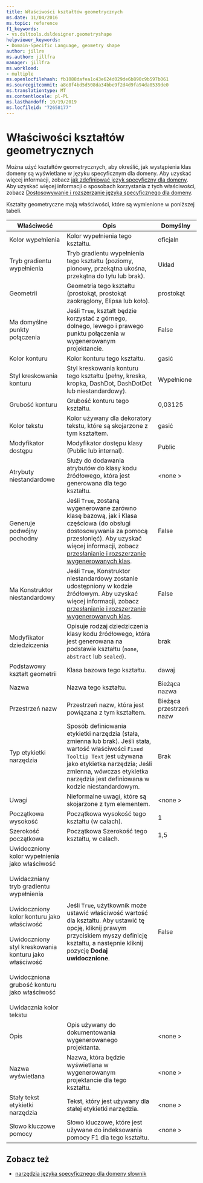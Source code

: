 ```yaml
---
title: Właściwości kształtów geometrycznych
ms.date: 11/04/2016
ms.topic: reference
f1_keywords:
- vs.dsltools.dsldesigner.geometryshape
helpviewer_keywords:
- Domain-Specific Language, geometry shape
author: jillre
ms.author: jillfra
manager: jillfra
ms.workload:
- multiple
ms.openlocfilehash: fb1088dafea1c43e624d029de6b890c9b597b061
ms.sourcegitcommit: a8e8f4bd5d508da34bbe9f2d4d9fa94da0539de0
ms.translationtype: MT
ms.contentlocale: pl-PL
ms.lasthandoff: 10/19/2019
ms.locfileid: "72658177"
---
```

# <a name="properties-of-geometry-shapes"></a>Właściwości kształtów geometrycznych
Można użyć kształtów geometrycznych, aby określić, jak wystąpienia klas domeny są wyświetlane w języku specyficznym dla domeny. Aby uzyskać więcej informacji, zobacz [jak zdefiniować język specyficzny dla domeny](../modeling/how-to-define-a-domain-specific-language.md). Aby uzyskać więcej informacji o sposobach korzystania z tych właściwości, zobacz [Dostosowywanie i rozszerzanie języka specyficznego dla domeny](../modeling/customizing-and-extending-a-domain-specific-language.md).

 Kształty geometryczne mają właściwości, które są wymienione w poniższej tabeli.

|Właściwość|Opis|Domyślny|
|-|-|-|
|Kolor wypełnienia|Kolor wypełnienia tego kształtu.|oficjaln|
|Tryb gradientu wypełnienia|Tryb gradientu wypełnienia tego kształtu (poziomy, pionowy, przekątna ukośna, przekątna do tyłu lub brak).|Układ|
|Geometrii|Geometria tego kształtu (prostokąt, prostokąt zaokrąglony, Elipsa lub koło).|prostokąt|
|Ma domyślne punkty połączenia|Jeśli `True`, kształt będzie korzystać z górnego, dolnego, lewego i prawego punktu połączenia w wygenerowanym projektancie.|False|
|Kolor konturu|Kolor konturu tego kształtu.|gasić|
|Styl kreskowania konturu|Styl kreskowania konturu tego kształtu (pełny, kreska, kropka, DashDot, DashDotDot lub niestandardowy).|Wypełnione|
|Grubość konturu|Grubość konturu tego kształtu.|0,03125|
|Kolor tekstu|Kolor używany dla dekoratory tekstu, które są skojarzone z tym kształtem.|gasić|
|Modyfikator dostępu|Modyfikator dostępu klasy (Public lub internal).|Public|
|Atrybuty niestandardowe|Służy do dodawania atrybutów do klasy kodu źródłowego, która jest generowana dla tego kształtu.|\<none >|
|Generuje podwójny pochodny|Jeśli `True`, zostaną wygenerowane zarówno klasę bazową, jak i Klasa częściowa (do obsługi dostosowywania za pomocą przesłonięć). Aby uzyskać więcej informacji, zobacz [przesłanianie i rozszerzanie wygenerowanych klas](../modeling/overriding-and-extending-the-generated-classes.md).|False|
|Ma Konstruktor niestandardowy|Jeśli `True`, Konstruktor niestandardowy zostanie udostępniony w kodzie źródłowym. Aby uzyskać więcej informacji, zobacz [przesłanianie i rozszerzanie wygenerowanych klas](../modeling/overriding-and-extending-the-generated-classes.md).|False|
|Modyfikator dziedziczenia|Opisuje rodzaj dziedziczenia klasy kodu źródłowego, która jest generowana na podstawie kształtu (`none`, `abstract` lub `sealed`).|brak|
|Podstawowy kształt geometrii|Klasa bazowa tego kształtu.|dawaj|
|Nazwa|Nazwa tego kształtu.|Bieżąca nazwa|
|Przestrzeń nazw|Przestrzeń nazw, która jest powiązana z tym kształtem.|Bieżąca przestrzeń nazw|
|Typ etykietki narzędzia|Sposób definiowania etykietki narzędzia (stała, zmienna lub brak). Jeśli stała, wartość właściwości `Fixed Tooltip Text` jest używana jako etykietka narzędzia; Jeśli zmienna, wówczas etykietka narzędzia jest definiowana w kodzie niestandardowym.|Brak|
|Uwagi|Nieformalne uwagi, które są skojarzone z tym elementem.|\<none >|
|Początkowa wysokość|Początkowa wysokość tego kształtu (w calach).|1|
|Szerokość początkowa|Początkowa Szerokość tego kształtu, w calach.|1,5|
|Uwidoczniony kolor wypełnienia jako właściwość<br /><br /> Uwidaczniany tryb gradientu wypełnienia<br /><br /> Uwidoczniony kolor konturu jako właściwość<br /><br /> Uwidoczniony styl kreskowania konturu jako właściwość<br /><br /> Uwidoczniona grubość konturu jako właściwość<br /><br /> Uwidacznia kolor tekstu|Jeśli `True`, użytkownik może ustawić właściwość wartość dla kształtu. Aby ustawić tę opcję, kliknij prawym przyciskiem myszy definicję kształtu, a następnie kliknij pozycję **Dodaj uwidocznione**.|False|
|Opis|Opis używany do dokumentowania wygenerowanego projektanta.|\<none >|
|Nazwa wyświetlana|Nazwa, która będzie wyświetlana w wygenerowanym projektancie dla tego kształtu.|\<none >|
|Stały tekst etykietki narzędzia|Tekst, który jest używany dla stałej etykietki narzędzia.|\<none >|
|Słowo kluczowe pomocy|Słowo kluczowe, które jest używane do indeksowania pomocy F1 dla tego kształtu.|\<none >|

## <a name="see-also"></a>Zobacz też

- [narzędzia języka specyficznego dla domeny słownik](https://msdn.microsoft.com/ca5e84cb-a315-465c-be24-76aa3df276aa)